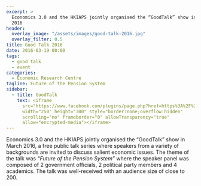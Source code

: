 ```yaml
---
excerpt: >
  Economics 3.0 and the HKIAPS jointly organised the “GoodTalk” show in March
  2016
header:
  overlay_image: "/assets/images/good-talk-2016.jpg"
  overlay_filter: 0.5
title: Good Talk 2016
date: 2016-03-19 00:00
tags:
  - good talk
  - event
categories:
  - Economic Research Centre
tagline: Future of the Pension System
sidebar:
  - title: GoodTalk
    text: <iframe
      src="https://www.facebook.com/plugins/page.php?href=https%3A%2F%2Fwww.facebook.com%2Fgoodtalk-775577579147815%2F&tabs=timeline&width=250&height=300&small_header=true&adapt_container_width=true&hide_cover=true&show_facepile=true&appId"
      width="250" height="300" style="border:none;overflow:hidden"
      scrolling="no" frameborder="0" allowTransparency="true"
      allow="encrypted-media"></iframe>
---
```


Economics 3.0 and the HKIAPS jointly organised the “GoodTalk” show in March 2016, a free public talk series where speakers from a variety of backgrounds are invited to discuss salient economic issues. The theme of the talk was _“Future of the Pension System”_ where the speaker panel was composed of 2 government officials, 2 political party members and 4 academics. The talk was well-received with an audience size of close to 200.
